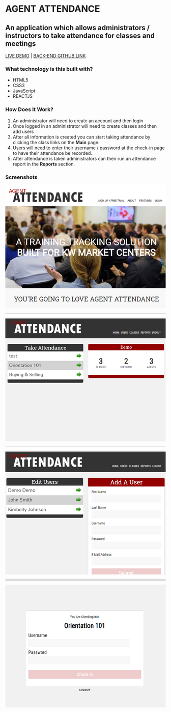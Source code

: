 # AGENT ATTENDANCE

## An application which allows administrators / instructors to take attendance for classes and meetings

[LIVE DEMO](https://agent-attendance.rybo9000.now.sh/) | [BACK-END GITHUB LINK](https://github.com/rybo9000/AgentAttendance-Server)

### What technology is this built with?

- HTML5
- CSS3
- JavaScript
- REACTJS

### How Does It Work?

1. An administrator will need to create an account and then login
2. Once logged in an administrator will need to create classes and then add users
3. After all information is created you can start taking attendance by clicking the class links on the **Main** page.
4. Users will need to enter their username / password at the check-in page to have their attendance be recorded.
5. After attendance is taken administrators can then run an attendance report in the **Reports** section.

### Screenshots

![Agent Attendance Landing Page](https://github.com/rybo9000/repo-content/blob/master/AA_1.PNG?raw=true)

***

![Agent Attendance Home Page](https://github.com/rybo9000/repo-content/blob/master/AA_2.PNG?raw=true)

***

![Agent Attendance Edit Users](https://github.com/rybo9000/repo-content/blob/master/AA_3.PNG?raw=true)

***

![Agent Attendance Check-In](https://github.com/rybo9000/repo-content/blob/master/AA_4.PNG?raw=true)



